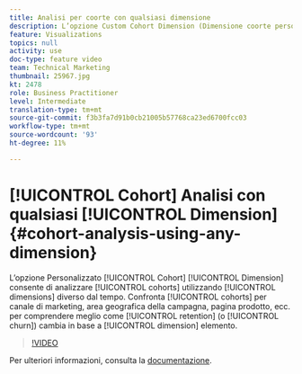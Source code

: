 ```yaml
---
title: Analisi per coorte con qualsiasi dimensione
description: L’opzione Custom Cohort Dimension (Dimensione coorte personalizzata) consente di analizzare le coorti utilizzando dimensioni diverse dal tempo. Confronta le coorti per canale di marketing, regione della campagna, pagina del prodotto, ecc. per comprendere meglio in che modo la fidelizzazione (o abbandono) cambia in base all’elemento dimensionale.
feature: Visualizations
topics: null
activity: use
doc-type: feature video
team: Technical Marketing
thumbnail: 25967.jpg
kt: 2478
role: Business Practitioner
level: Intermediate
translation-type: tm+mt
source-git-commit: f3b3fa7d91b0cb21005b57768ca23ed6700fcc03
workflow-type: tm+mt
source-wordcount: '93'
ht-degree: 11%

---
```



# [!UICONTROL Cohort] Analisi con qualsiasi  [!UICONTROL Dimension] {#cohort-analysis-using-any-dimension}

L’opzione Personalizzato [!UICONTROL Cohort] [!UICONTROL Dimension] consente di analizzare [!UICONTROL cohorts] utilizzando [!UICONTROL dimensions] diverso dal tempo. Confronta [!UICONTROL cohorts] per canale di marketing, area geografica della campagna, pagina prodotto, ecc. per comprendere meglio come [!UICONTROL retention] (o [!UICONTROL churn]) cambia in base a [!UICONTROL dimension] elemento.

>[!VIDEO](https://video.tv.adobe.com/v/25967/?quality=12)

Per ulteriori informazioni, consulta la [documentazione](https://marketing.adobe.com/resources/help/it_IT/analytics/analysis-workspace/cohort_analysis.html).
